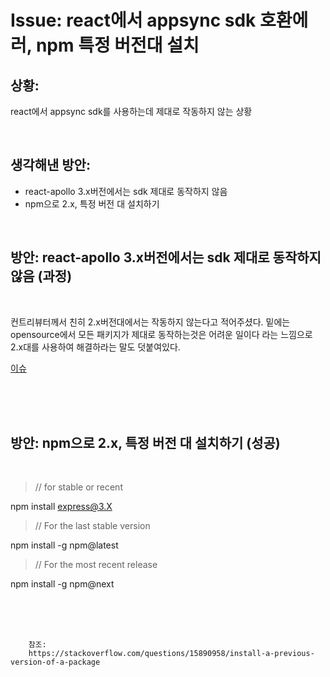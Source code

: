 <!--
author: Dailyscat
purpose: issue arrange
rules:
 (1) 헤더와 문단사이
    <br/>
    <br/>
 (2) 코드가 작성되는 부분은 >로 정리
 (3) 참조는 해당 내용 바로 아래
    <br/>
    <br/>
 (4) 명령어는 bold
 (5) 방안은 ## 안의 과정은 ###
-->

# Issue: react에서 appsync sdk 호환에러, npm 특정 버전대 설치

## 상황:

react에서 appsync sdk를 사용하는데 제대로 작동하지 않는 상황

<br/>

## 생각해낸 방안:

- react-apollo 3.x버전에서는 sdk 제대로 동작하지 않음
- npm으로 2.x, 특정 버전 대 설치하기

<br/>

## 방안: react-apollo 3.x버전에서는 sdk 제대로 동작하지 않음 (과정)

<br/>

컨트리뷰터께서 친히 2.x버전대에서는 작동하지 않는다고 적어주셨다. 밑에는 opensource에서 모든 패키지가 제대로 동작하는것은 어려운 일이다 라는 느낌으로 2.x대를 사용하여 해결하라는 말도 덧붙여있다.

[이슈](https://github.com/awslabs/aws-mobile-appsync-sdk-js/issues/456#issuecomment-529053420)
<br/>
<br/>
<br/>

<br/>

## 방안: npm으로 2.x, 특정 버전 대 설치하기 (성공)

<br/>

> // for stable or recent

npm install express@3.X

> // For the last stable version

npm install -g npm@latest

> // For the most recent release

npm install -g npm@next

<br/>
<br/>
<br/>

        참조:
        https://stackoverflow.com/questions/15890958/install-a-previous-version-of-a-package

<br/>
